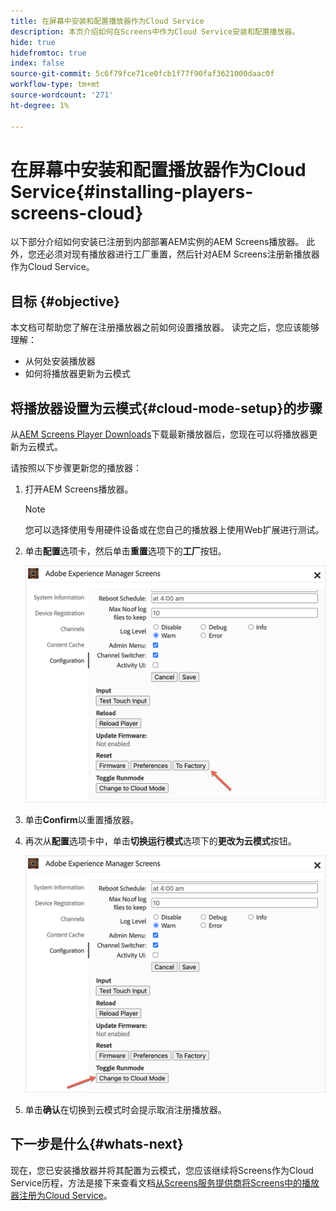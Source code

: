 ```yaml
---
title: 在屏幕中安装和配置播放器作为Cloud Service
description: 本页介绍如何在Screens中作为Cloud Service安装和配置播放器。
hide: true
hidefromtoc: true
index: false
source-git-commit: 5c6f79fce71ce0fcb1f77f90faf3621000daac0f
workflow-type: tm+mt
source-wordcount: '271'
ht-degree: 1%

---
```



# 在屏幕中安装和配置播放器作为Cloud Service{#installing-players-screens-cloud}

以下部分介绍如何安装已注册到内部部署AEM实例的AEM Screens播放器。 此外，您还必须对现有播放器进行工厂重置，然后针对AEM Screens注册新播放器作为Cloud Service。

## 目标 {#objective}

本文档可帮助您了解在注册播放器之前如何设置播放器。 读完之后，您应该能够理解：

* 从何处安装播放器
* 如何将播放器更新为云模式

## 将播放器设置为云模式{#cloud-mode-setup}的步骤

从[AEM Screens Player Downloads](https://download.macromedia.com/screens/)下载最新播放器后，您现在可以将播放器更新为云模式。

请按照以下步骤更新您的播放器：

1. 打开AEM Screens播放器。

   >[!NOTE]
   >您可以选择使用专用硬件设备或在您自己的播放器上使用Web扩展进行测试。

1. 单击&#x200B;**配置**&#x200B;选项卡，然后单击&#x200B;**重置**&#x200B;选项下的&#x200B;**工厂**&#x200B;按钮。

   ![图像](/help/screens-cloud/assets/player/installplayer-2.png)

1. 单击&#x200B;**Confirm**&#x200B;以重置播放器。

1. 再次从&#x200B;**配置**&#x200B;选项卡中，单击&#x200B;**切换运行模式**&#x200B;选项下的&#x200B;**更改为云模式**&#x200B;按钮。

   ![图像](/help/screens-cloud/assets/player/installplayer-1.png)

1. 单击&#x200B;**确认**&#x200B;在切换到云模式时会提示取消注册播放器。

## 下一步是什么{#whats-next}

现在，您已安装播放器并将其配置为云模式，您应该继续将Screens作为Cloud Service历程，方法是接下来查看文档[从Screens服务提供商将Screens中的播放器注册为Cloud Service](/help/screens-cloud/managing-players-registration/registering-players-screens-cloud.md)。